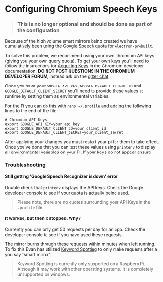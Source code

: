 # Configuring Chromium Speech Keys
>### This is no longer optional and should be done as part of the configuration

Because of the high volume smart mirrors being created we have cumulatively been using the Google Speech quota for `electron-prebuilt`.

To solve this problem, we recommend using your own chromium API keys (giving you your own query quota). To get your own keys you'll need to follow the instructions for [Acquiring Keys](https://www.chromium.org/developers/how-tos/api-keys) in the  Chromium developer documentation.
**DO NOT POST QUESTIONS IN THE CHROMIUM DEVELOPER FORUM**, instead ask on the [gitter chat](gitter.im/evancohen/smart-mirror).
 
 
Once you have your `GOOGLE_API_KEY`, `GOOGLE_DEFAULT_CLIENT_ID` and `GOOGLE_DEFAULT_CLIENT_SECRET` you'll need to provide these values at runtime by setting them as environmental variables.

For the Pi you can do this with `nano ~/.profile` and adding the following lines to the end of the file:

```
# Chromium API Keys
export GOOGLE_API_KEY=your_api_key
export GOOGLE_DEFAULT_CLIENT_ID=your_client_id
export GOOGLE_DEFAULT_CLIENT_SECRET=your_client_secret
```

After applying your changes you must restart your pi for them to take effect. Once you've done that you can test these values using `printenv` to display all environmental variables on your Pi. If your keys do not appear ensure 

### Troubleshooting

#### Still getting 'Google Speech Recognizer is down' error
Double check that `printenv` displays the API keys. Check the Google developer console to see if your quota is actually being used. 
>Please note, there are no quotes surrounding your API Keys in the `.profile` file.


#### It worked, but then it stopped. Why?
Currently you can only get 50 requests per day for an app. Check the developer console to see if you have used these requests.

The mirror burns through these requests within minutes when left running. To fix this Evan has utilized [Keyword Spotting](configure_the_mirror.md#speech) to only make requests after a you say "smart mirror". 
>Keyword Spotting is currently only supported on a Raspbery Pi. Although it may work with other operating systems. It is completely unsupported on windows.


